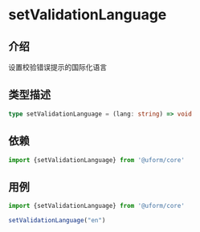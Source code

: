 # setValidationLanguage

## 介绍

设置校验错误提示的国际化语言

## 类型描述

```typescript
type setValidationLanguage = (lang: string) => void
```

## 依赖

```javascript
import {setValidationLanguage} from '@uform/core'
```

## 用例

```javascript
import {setValidationLanguage} from '@uform/core'

setValidationLanguage("en")
```
